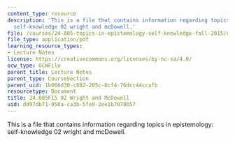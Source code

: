 ```yaml
---
content_type: resource
description: 'This is a file that contains information regarding topics in epistemology:
  self-knowledge 02 wright and mcDowell.'
file: /courses/24-805-topics-in-epistemology-self-knowledge-fall-2015/dd97db71950aca3b5fe92ee1b7078b57_MIT24_805F15_02Wright.pdf
file_type: application/pdf
learning_resource_types:
- Lecture Notes
license: https://creativecommons.org/licenses/by-nc-sa/4.0/
ocw_type: OCWFile
parent_title: Lecture Notes
parent_type: CourseSection
parent_uid: 1b066d30-c882-205c-8cf4-76dcc44ccafb
resourcetype: Document
title: 24.805F15 02 Wright and McDowell
uid: dd97db71-950a-ca3b-5fe9-2ee1b7078b57
---
```

This is a file that contains information regarding topics in epistemology: self-knowledge 02 wright and mcDowell.